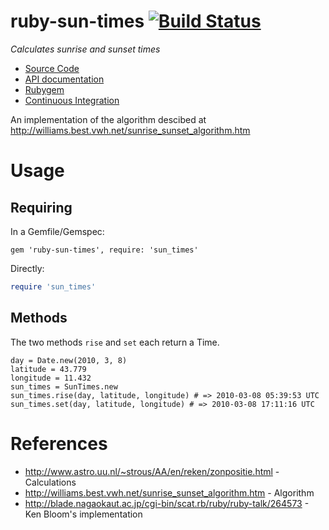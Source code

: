 # ruby-sun-times [![Build Status](https://travis-ci.org/joeyates/ruby-sun-times.png?branch=master)][Continuous Integration]

*Calculates sunrise and sunset times*

  * [Source Code]
  * [API documentation]
  * [Rubygem]
  * [Continuous Integration]

[Source Code]: https://github.com/joeyates/ruby-sun-times "Source code at GitHub"
[API documentation]: http://rubydoc.info/gems/ruby-sun-times/frames "RDoc API Documentation at Rubydoc.info"
[Rubygem]: http://rubygems.org/gems/ruby-sun-times "Ruby gem at rubygems.org"
[Continuous Integration]: http://travis-ci.org/joeyates/ruby-sun-times "Build status by Travis-CI"

An implementation of the algorithm descibed at http://williams.best.vwh.net/sunrise_sunset_algorithm.htm

# Usage

## Requiring

In a Gemfile/Gemspec:

```
gem 'ruby-sun-times', require: 'sun_times'
```

Directly:

```ruby
require 'sun_times'
```

## Methods

The two methods `rise` and `set` each return a Time.

```
day = Date.new(2010, 3, 8)
latitude = 43.779
longitude = 11.432
sun_times = SunTimes.new
sun_times.rise(day, latitude, longitude) # => 2010-03-08 05:39:53 UTC
sun_times.set(day, latitude, longitude) # => 2010-03-08 17:11:16 UTC
```

# References

* http://www.astro.uu.nl/~strous/AA/en/reken/zonpositie.html - Calculations
* http://williams.best.vwh.net/sunrise_sunset_algorithm.htm - Algorithm
* http://blade.nagaokaut.ac.jp/cgi-bin/scat.rb/ruby/ruby-talk/264573 - Ken Bloom's implementation
